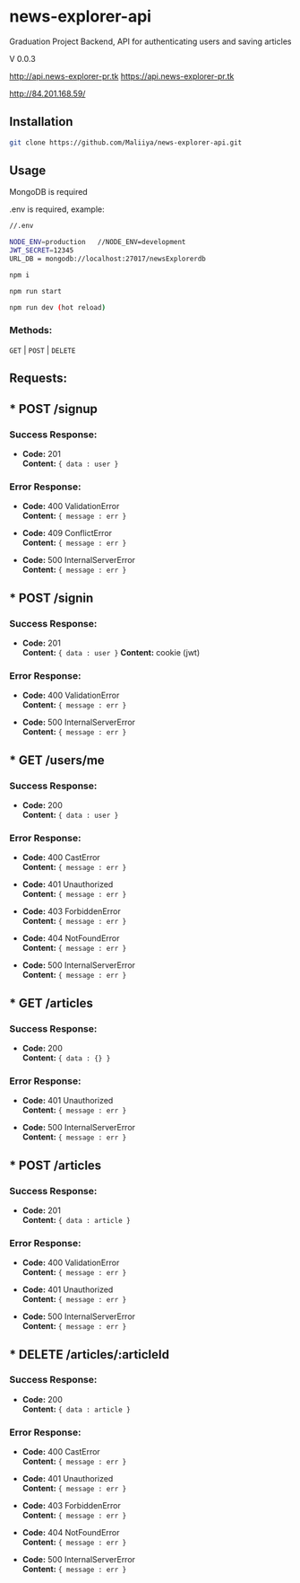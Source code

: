 # news-explorer-api
Graduation Project
Backend, API for authenticating users and saving articles

V 0.0.3


http://api.news-explorer-pr.tk
https://api.news-explorer-pr.tk

http://84.201.168.59/



## Installation
```bash
git clone https://github.com/Maliiya/news-explorer-api.git
```


## Usage

MongoDB is required

.env is required,
example:
```bash
//.env

NODE_ENV=production   //NODE_ENV=development
JWT_SECRET=12345
URL_DB = mongodb://localhost:27017/newsExplorerdb
```


```bash
npm i
```

```bash
npm run start
```

```bash
npm run dev (hot reload)
```


### Methods:
`GET` | `POST` | `DELETE`


**Requests:**
----

## * POST /signup

### **Success Response:**

  * **Code:** 201 <br />
    **Content:** `{ data : user }`

### **Error Response:**

  * **Code:** 400 ValidationError <br />
    **Content:** `{ message : err }`

  * **Code:** 409 ConflictError <br />
    **Content:** `{ message : err }`

  * **Code:** 500 InternalServerError <br />
    **Content:** `{ message : err }`
    

## * POST /signin

### **Success Response:**

  * **Code:** 201 <br />
    **Content:** `{ data : user }`
    **Content:** cookie (jwt)

### **Error Response:**

  * **Code:** 400 ValidationError <br />
    **Content:** `{ message : err }`

  * **Code:** 500 InternalServerError <br />
    **Content:** `{ message : err }`


## * GET /users/me

### **Success Response:**

  * **Code:** 200 <br />
    **Content:** `{ data : user }`

### **Error Response:**

  * **Code:** 400 СastError <br />
    **Content:** `{ message : err }`

  * **Code:** 401 Unauthorized <br />
    **Content:** `{ message : err }`

  * **Code:** 403 ForbiddenError <br />
    **Content:** `{ message : err }`

  * **Code:** 404 NotFoundError <br />
    **Content:** `{ message : err }`

  * **Code:** 500 InternalServerError <br />
    **Content:** `{ message : err }`


## * GET /articles

### **Success Response:**

  * **Code:** 200 <br />
    **Content:** `{ data : {} }`

### **Error Response:**

  * **Code:** 401 Unauthorized <br />
    **Content:** `{ message : err }`

  * **Code:** 500 InternalServerError <br />
    **Content:** `{ message : err }`


## * POST /articles

### **Success Response:**

  * **Code:** 201 <br />
    **Content:** `{ data : article }`

### **Error Response:**

  * **Code:** 400 ValidationError <br />
    **Content:** `{ message : err }`
    
  * **Code:** 401 Unauthorized <br />
    **Content:** `{ message : err }`

  * **Code:** 500 InternalServerError <br />
    **Content:** `{ message : err }`


## * DELETE /articles/:articleId

### **Success Response:**

  * **Code:** 200 <br />
    **Content:** `{ data : article }`

### **Error Response:**

  * **Code:** 400 СastError <br />
    **Content:** `{ message : err }`

  * **Code:** 401 Unauthorized <br />
    **Content:** `{ message : err }`

  * **Code:** 403 ForbiddenError <br />
    **Content:** `{ message : err }`

  * **Code:** 404 NotFoundError <br />
    **Content:** `{ message : err }`

  * **Code:** 500 InternalServerError <br />
    **Content:** `{ message : err }`
